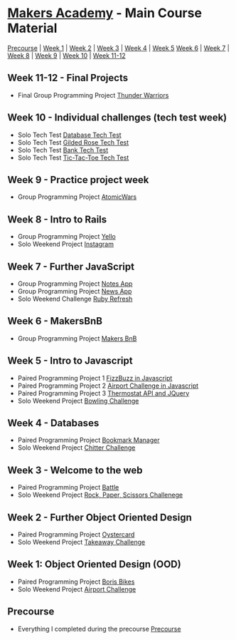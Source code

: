 # [Makers Academy](http://www.makersacademy.com) - Main Course Material

[Precourse](#Precourse) | [Week 1](#Week1) | [Week 2](#Week2) | [Week 3](#Week3) | [Week 4](#Week4) | [Week 5](#Week5) 
[Week 6](#Week6) | [Week 7](#Week7) | [Week 8](#Week8) | [Week 9](#Week9) | [Week 10](#Week10) | [Week 11-12](#Week1112)

## <a name="Week1112">Week 11-12 - Final Projects</a>
* Final Group Programming Project [Thunder Warriors](https://github.com/BenJohnCarson/80sTD)

## <a name="Week10">Week 10 - Individual challenges (tech test week)</a>
* Solo Tech Test [Database Tech Test](https://github.com/BenJohnCarson/Database-server-tech-test)
* Solo Tech Test [Gilded Rose Tech Test](https://github.com/BenJohnCarson/gilded-rose-tech-test)
* Solo Tech Test [Bank Tech Test](https://github.com/BenJohnCarson/bank-tech-test)
* Solo Tech Test [Tic-Tac-Toe Tech Test](https://github.com/BenJohnCarson/tic-tac-toe-tech-test)

## <a name="Week9">Week 9 - Practice project week</a>
* Group Programming Project [AtomicWars](https://github.com/BenJohnCarson/Atomic-Wars)

## <a name="Week8">Week 8 - Intro to Rails</a>
* Group Programming Project [Yello](https://github.com/BenJohnCarson/yello)
* Solo Weekend Project [Instagram](https://github.com/BenJohnCarson/instagram-challenge)

## <a name="Week7">Week 7 - Further JavaScript</a>
* Group Programming Project [Notes App](https://github.com/BenJohnCarson/notes-app)
* Group Programming Project [News App](https://github.com/BenJohnCarson/news-app)
* Solo Weekend Challenge [Ruby Refresh](https://github.com/BenJohnCarson/ruby-refresher)

## <a name="Week6">Week 6 - MakersBnB</a>
* Group Programming Project [Makers BnB](https://github.com/BenJohnCarson/makersbnb)

## <a name="Week5">Week 5 - Intro to Javascript</a>
* Paired Programming Project 1 [FizzBuzz in Javascript](https://github.com/BenJohnCarson/fizzBuzzJavaScript)
* Paired Programming Project 2 [Airport Challenge in Javascript](https://github.com/BenJohnCarson/airportChallengeJavaScript)
* Paired Programming Project 3 [Thermostat API and JQuery](https://github.com/BenJohnCarson/thermostat)
* Solo Weekend Project [Bowling Challenge](https://github.com/BenJohnCarson/bowling-challenge)

## <a name="Week4">Week 4 - Databases</a>
* Paired Programming Project [Bookmark Manager](https://github.com/BenJohnCarson/bookmark-manager)
* Solo Weekend Project [Chitter Challenge](https://github.com/BenJohnCarson/chitter-challenge)

## <a name="Week3">Week 3 - Welcome to the web</a>
* Paired Programming Project [Battle](https://github.com/BenJohnCarson/battle)
* Solo Weekend Project [Rock, Paper, Scissors Challenege](https://github.com/BenJohnCarson/rps-challenge)

## <a name="Week2">Week 2 - Further Object Oriented Design</a>
* Paired Programming Project [Oystercard](https://github.com/BenJohnCarson/oystercard)
* Solo Weekend Project [Takeaway Challenge](https://github.com/BenJohnCarson/takeaway-challenge)

## <a name="Week1">Week 1: Object Oriented Design (OOD)</a>
* Paired Programming Project [Boris Bikes](https://github.com/BenJohnCarson/boris_bikes)
* Solo Weekend Project [Airport Challenge](https://github.com/BenJohnCarson/airport_challenge)

## <a name="Precourse">Precourse</a>
* Everything I completed during the precourse [Precourse](https://github.com/BenJohnCarson/Precourse)
